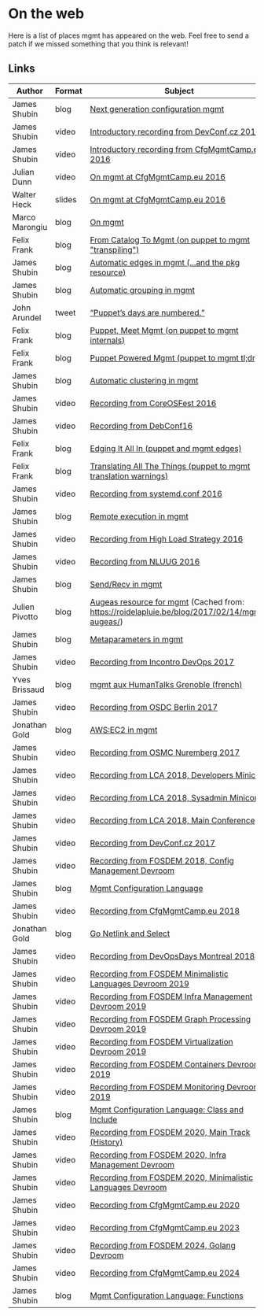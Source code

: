 # On the web

Here is a list of places mgmt has appeared on the web. Feel free to send a patch
if we missed something that you think is relevant!

## Links

| Author | Format | Subject |
|---|---|---|
| James Shubin | blog | [Next generation configuration mgmt](https://purpleidea.com/blog/2016/01/18/next-generation-configuration-mgmt/) |
| James Shubin | video | [Introductory recording from DevConf.cz 2016](https://www.youtube.com/watch?v=GVhpPF0j-iE&html5=1) |
| James Shubin | video | [Introductory recording from CfgMgmtCamp.eu 2016](https://www.youtube.com/watch?v=fNeooSiIRnA&html5=1) |
| Julian Dunn | video | [On mgmt at CfgMgmtCamp.eu 2016](https://www.youtube.com/watch?v=kfF9IATUask&t=1949&html5=1) |
| Walter Heck | slides | [On mgmt at CfgMgmtCamp.eu 2016](http://www.slideshare.net/olindata/configuration-management-time-for-a-4th-generation/3) |
| Marco Marongiu | blog | [On mgmt](http://syslog.me/2016/02/15/leap-or-die/) |
| Felix Frank | blog | [From Catalog To Mgmt (on puppet to mgmt "transpiling")](https://ffrank.github.io/features/2016/02/18/from-catalog-to-mgmt/) |
| James Shubin | blog | [Automatic edges in mgmt (...and the pkg resource)](https://purpleidea.com/blog/2016/03/14/automatic-edges-in-mgmt/) |
| James Shubin | blog | [Automatic grouping in mgmt](https://purpleidea.com/blog/2016/03/30/automatic-grouping-in-mgmt/) |
| John Arundel | tweet | [“Puppet’s days are numbered.”](https://twitter.com/bitfield/status/732157519142002688) |
| Felix Frank | blog | [Puppet, Meet Mgmt (on puppet to mgmt internals)](https://ffrank.github.io/features/2016/06/12/puppet,-meet-mgmt/) |
| Felix Frank | blog | [Puppet Powered Mgmt (puppet to mgmt tl;dr)](https://ffrank.github.io/features/2016/06/19/puppet-powered-mgmt/) |
| James Shubin | blog | [Automatic clustering in mgmt](https://purpleidea.com/blog/2016/06/20/automatic-clustering-in-mgmt/) |
| James Shubin | video | [Recording from CoreOSFest 2016](https://www.youtube.com/watch?v=KVmDCUA42wc&html5=1) |
| James Shubin | video | [Recording from DebConf16](http://meetings-archive.debian.net/pub/debian-meetings/2016/debconf16/Next_Generation_Config_Mgmt.webm) |
| Felix Frank | blog | [Edging It All In (puppet and mgmt edges)](https://ffrank.github.io/features/2016/07/12/edging-it-all-in/) |
| Felix Frank | blog | [Translating All The Things (puppet to mgmt translation warnings)](https://ffrank.github.io/features/2016/08/19/translating-all-the-things/) |
| James Shubin | video | [Recording from systemd.conf 2016](https://www.youtube.com/watch?v=_TowsFAWWRA) |
| James Shubin | blog | [Remote execution in mgmt](https://purpleidea.com/blog/2016/10/07/remote-execution-in-mgmt/) |
| James Shubin | video | [Recording from High Load Strategy 2016](https://www.youtube.com/watch?v=-4g14KUVPVk) |
| James Shubin | video | [Recording from NLUUG 2016](https://www.youtube.com/watch?v=0vO93ni1zos) |
| James Shubin | blog | [Send/Recv in mgmt](https://purpleidea.com/blog/2016/12/07/sendrecv-in-mgmt/) |
| Julien Pivotto | blog | [Augeas resource for mgmt](https://purpleidea.com/cached/mgmt-augeas.html) (Cached from: https://roidelapluie.be/blog/2017/02/14/mgmt-augeas/) |
| James Shubin | blog | [Metaparameters in mgmt](https://purpleidea.com/blog/2017/03/01/metaparameters-in-mgmt/) |
| James Shubin | video | [Recording from Incontro DevOps 2017](https://vimeo.com/212241877) |
| Yves Brissaud | blog | [mgmt aux HumanTalks Grenoble (french)](http://log.winsos.net/2017/04/12/mgmt-aux-human-talks-grenoble.html) |
| James Shubin | video | [Recording from OSDC Berlin 2017](https://www.youtube.com/watch?v=LkEtBVLfygE&html5=1) |
| Jonathan Gold | blog | [AWS:EC2 in mgmt](https://jonathangold.ca/blog/aws-ec2-in-mgmt/) |
| James Shubin | video | [Recording from OSMC Nuremberg 2017](https://www.youtube.com/watch?v=hSVadQLeplU&html5=1) |
| James Shubin | video | [Recording from LCA 2018, Developers Miniconf](https://www.youtube.com/watch?v=OvgGfW0ilbE) |
| James Shubin | video | [Recording from LCA 2018, Sysadmin Miniconf](https://www.youtube.com/watch?v=ELq1XOJMIPY) |
| James Shubin | video | [Recording from LCA 2018, Main Conference](https://www.youtube.com/watch?v=_9PG64AOQ3w) |
| James Shubin | video | [Recording from DevConf.cz 2017](https://www.youtube.com/watch?v=-FPEK08l1Zk) |
| James Shubin | video | [Recording from FOSDEM 2018, Config Management Devroom](https://video.fosdem.org/2018/UA2.114/mgmt.webm) |
| James Shubin | blog | [Mgmt Configuration Language](https://purpleidea.com/blog/2018/02/05/mgmt-configuration-language/) |
| James Shubin | video | [Recording from CfgMgmtCamp.eu 2018](https://www.youtube.com/watch?v=NxObmwZDyrI) |
| Jonathan Gold | blog | [Go Netlink and Select](https://jonathangold.ca/blog/go-netlink-and-select/) |
| James Shubin | video | [Recording from DevOpsDays Montreal 2018](https://www.youtube.com/watch?v=1i38c5cooHo) |
| James Shubin | video | [Recording from FOSDEM Minimalistic Languages Devroom 2019](https://video.fosdem.org/2019/K.4.201/mgmtconfig.webm) |
| James Shubin | video | [Recording from FOSDEM Infra Management Devroom 2019](https://video.fosdem.org/2019/UB2.252A/mgmt.webm) |
| James Shubin | video | [Recording from FOSDEM Graph Processing Devroom 2019](https://video.fosdem.org/2019/H.1308/graph_mgmt_config.webm) |
| James Shubin | video | [Recording from FOSDEM Virtualization Devroom 2019](https://video.fosdem.org/2019/H.2213/vai_real_time_virtualization_automation.webm) |
| James Shubin | video | [Recording from FOSDEM Containers Devroom 2019](https://video.fosdem.org/2019/UA2.114/containers_mgmt.webm) |
| James Shubin | video | [Recording from FOSDEM Monitoring Devroom 2019](https://video.fosdem.org/2019/UB2.252A/real_time_merging_of_config_management_and_monitoring.webm) |
| James Shubin | blog | [Mgmt Configuration Language: Class and Include](https://purpleidea.com/blog/2019/07/26/class-and-include-in-mgmt/) |
| James Shubin | video | [Recording from FOSDEM 2020, Main Track (History)](https://video.fosdem.org/2020/Janson/automation.webm) |
| James Shubin | video | [Recording from FOSDEM 2020, Infra Management Devroom](https://video.fosdem.org/2020/UA2.120/mgmt.webm) |
| James Shubin | video | [Recording from FOSDEM 2020, Minimalistic Languages Devroom](https://video.fosdem.org/2020/AW1.125/mgmtconfigmore.webm) |
| James Shubin | video | [Recording from CfgMgmtCamp.eu 2020](https://www.youtube.com/watch?v=Kd7FAORFtsc) |
| James Shubin | video | [Recording from CfgMgmtCamp.eu 2023](https://www.youtube.com/watch?v=FeRGRj8w0BU) |
| James Shubin | video | [Recording from FOSDEM 2024, Golang Devroom](https://video.fosdem.org/2024/ud2218a/fosdem-2024-2575-single-binary-full-stack-provisioning.mp4) |
| James Shubin | video | [Recording from CfgMgmtCamp.eu 2024](https://www.youtube.com/watch?v=vBt9lpGD4bc) |
| James Shubin | blog | [Mgmt Configuration Language: Functions](https://purpleidea.com/blog/2024/11/22/functions-in-mgmt/) |
